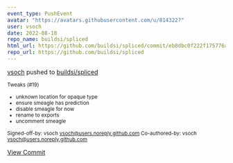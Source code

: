 ```yaml
---
event_type: PushEvent
avatar: "https://avatars.githubusercontent.com/u/814322?"
user: vsoch
date: 2022-08-10
repo_name: buildsi/spliced
html_url: https://github.com/buildsi/spliced/commit/eb8dbc0f222f175776a5aca4975b7d9fe47a0ad7
repo_url: https://github.com/buildsi/spliced
---
```


<a href='https://github.com/vsoch' target='_blank'>vsoch</a> pushed to <a href='https://github.com/buildsi/spliced' target='_blank'>buildsi/spliced</a>

<small>Tweaks (#19)

* unknown location for opaque type
* ensure smeagle has prediction
* disable smeagle for now
* rename to exports
* uncomment smeagle

Signed-off-by: vsoch <vsoch@users.noreply.github.com>
Co-authored-by: vsoch <vsoch@users.noreply.github.com></small>

<a href='https://github.com/buildsi/spliced/commit/eb8dbc0f222f175776a5aca4975b7d9fe47a0ad7' target='_blank'>View Commit</a>